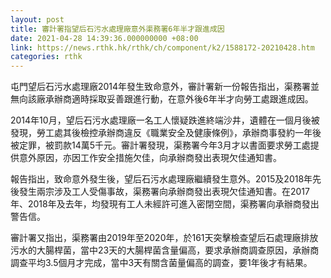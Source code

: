 ```yaml
---
layout: post
title: 審計署指望后石污水處理廠意外渠務署6年半才跟進成因
date: 2021-04-28 14:39:36.000000000 +08:00
link: https://news.rthk.hk/rthk/ch/component/k2/1588172-20210428.htm
categories: rthk
---
```


屯門望后石污水處理廠2014年發生致命意外，審計署新一份報告指出，渠務署並無向該廠承辦商適時採取妥善跟進行動，在意外後6年半才向勞工處跟進成因。

2014年10月，望后石污水處理廠一名工人懷疑跌進終端沙井，遺體在一個月後被發現，勞工處其後檢控承辦商違反《職業安全及健康條例》，承辦商事發約一年後被定罪，被罰款14萬5千元。審計署發現，渠務署今年3月才以書面要求勞工處提供意外原因，亦因工作安全措施欠佳，向承辦商發出表現欠佳通知書。

報告指出，致命意外發生後，望后石污水處理廠繼續發生意外。2015及2018年先後發生兩宗涉及工人受傷事故，渠務署向承辦商發出表現欠佳通知書。在2017年、2018年及去年，均發現有工人未經許可進入密閉空間，渠務署向承辦商發出警告信。

審計署又指出，渠務署由2019年至2020年，於161天突擊檢查望后石處理廠排放污水的大腸桿菌，當中23天的大腸桿菌含量偏高，要求承辦商調查原因，承辦商調查平均3.5個月才完成，當中3天有關含菌量偏高的調查，要1年後才有結果。

